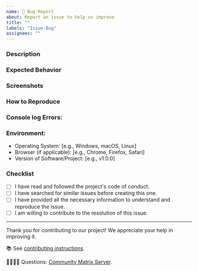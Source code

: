 ```yaml
---
name: 🐛 Bug Report
about: Report an issue to help us improve
title: ""
labels: "Issue-Bug"
assignees: ""
---
```


### Description

<!-- A brief description with a link to the page on the site where you found the issue. -->

### Expected Behavior

<!-- A brief description of what you expected to happen. -->

### Screenshots

<!-- Add screenshots, if applicable, to help explain your problem. -->

### How to Reproduce

<!-- Add specific steps to reproduce that issue -->

### Console log Errors:

<!-- Upload console log screenshots to help explain your problem in much better fashion -->

### Environment:

-   Operating System: [e.g., Windows, macOS, Linux]
-   Browser (if applicable): [e.g., Chrome, Firefox, Safari]
-   Version of Software/Project: [e.g., v1.0.0]

### Checklist

-   [ ] I have read and followed the project's code of conduct.
-   [ ] I have searched for similar issues before creating this one.
-   [ ] I have provided all the necessary information to understand and reproduce the issue.
-   [ ] I am willing to contribute to the resolution of this issue.

---

Thank you for contributing to our project! We appreciate your help in improving it.

📚 See [contributing instructions](https://github.com/sugarlabs/musicblocks/blob/master/README.md).

🙋🏾🙋🏼 Questions: [Community Matrix Server](https://matrix.to/#/#sugar:matrix.org).
